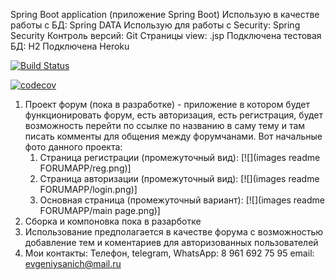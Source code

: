 Spring Boot application (приложение Spring Boot)
Использую в качестве работы с БД: Spring DATA
Использую для работы с Security: Spring Security
Контроль версий: Git
Страницы view: .jsp
Подключена тестовая БД: H2
Подключена Heroku

[![Build Status](https://app.travis-ci.com/evgenkolesman/ForumApp.svg?branch=master)](https://app.travis-ci.com/github/evgenkolesman/ForumApp)

[![codecov](https://codecov.io/gh/evgenkolesman/ForumApp/branch/master/graph/badge.svg?token=305CZVC769)](https://codecov.io/gh/evgenkolesman/ForumApp)

1. Проект форум (пока в разработке) - приложение в котором будет функционировать форум, есть авторизация, есть регистрация,
будет возможность перейти по ссылке по названию в саму тему и там писать комменты для общения между форумчанами.
Вот начальные фото данного проекта:
   1. Страница регистрации (промежуточный вид):
[![](images readme FORUMAPP/reg.png)]
   2. Страница авторизации (промежуточный вид):
[![](images readme FORUMAPP/login.png)]
   3. Основная страница (промежуточный вариант):
[![](images readme FORUMAPP/main page.png)]
2. Сборка и компоновка пока в разарботке
3. Использование предполагается в качестве форума с возможностью добавление тем и 
коментариев для авторизованных пользователей 
4. Мои контакты:
Телефон, telegram, WhatsApp: 8 961 692 75 95
email: evgeniysanich@mail.ru